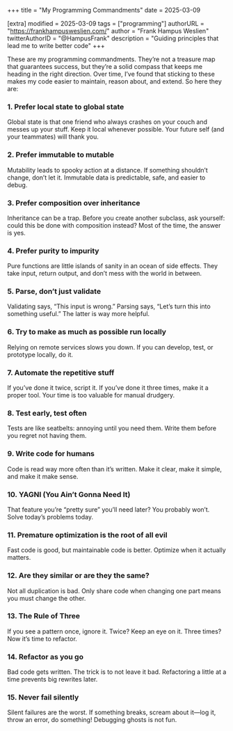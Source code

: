 +++
title = "My Programming Commandments"
date = 2025-03-09

[extra]
modified = 2025-03-09
tags = ["programming"]
authorURL = "https://frankhampusweslien.com/"
author = "Frank Hampus Weslien"
twitterAuthorID = "@HampusFrank"
description = "Guiding principles that lead me to write better code"
+++

These are my programming commandments. 
They’re not a treasure map that guarantees success, but they’re a solid compass that keeps me heading in the right direction. 
Over time, I’ve found that sticking to these makes my code easier to maintain, reason about, and extend. So here they are:

### 1. Prefer local state to global state
Global state is that one friend who always crashes on your couch and messes up your stuff. Keep it local whenever possible. Your future self (and your teammates) will thank you.

### 2. Prefer immutable to mutable
Mutability leads to spooky action at a distance. 
If something shouldn’t change, don’t let it. Immutable data is predictable, safe, and easier to debug.

### 3. Prefer composition over inheritance
Inheritance can be a trap. Before you create another subclass, ask yourself: could this be done with composition instead? Most of the time, the answer is yes.

### 4. Prefer purity to impurity
Pure functions are little islands of sanity in an ocean of side effects. They take input, return output, and don’t mess with the world in between.

### 5. Parse, don’t just validate
Validating says, “This input is wrong.” Parsing says, “Let’s turn this into something useful.” The latter is way more helpful.

### 6. Try to make as much as possible run locally
Relying on remote services slows you down. If you can develop, test, or prototype locally, do it.

### 7. Automate the repetitive stuff
If you’ve done it twice, script it. If you’ve done it three times, make it a proper tool. Your time is too valuable for manual drudgery.

### 8. Test early, test often
Tests are like seatbelts: annoying until you need them. Write them before you regret not having them.

### 9. Write code for humans
Code is read way more often than it’s written. Make it clear, make it simple, and make it make sense.

### 10. YAGNI (You Ain’t Gonna Need It)
That feature you’re “pretty sure” you’ll need later? You probably won’t. Solve today’s problems today.

### 11. Premature optimization is the root of all evil
Fast code is good, but maintainable code is better. Optimize when it actually matters.

### 12. Are they similar or are they the same?
Not all duplication is bad. Only share code when changing one part means you must change the other.

### 13. The Rule of Three
If you see a pattern once, ignore it. Twice? Keep an eye on it. Three times? Now it’s time to refactor.

### 14. Refactor as you go
Bad code gets written. The trick is to not leave it bad. Refactoring a little at a time prevents big rewrites later.

### 15. Never fail silently
Silent failures are the worst. If something breaks, scream about it—log it, throw an error, do something! Debugging ghosts is not fun.